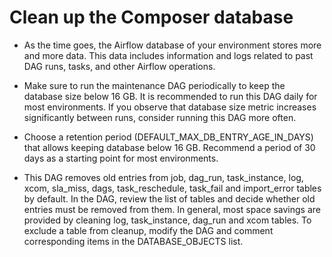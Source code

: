 # Clean up the Composer database
- As the time goes, the Airflow database of your environment stores more and more data. This data includes information and logs related to past DAG runs, tasks, and other Airflow operations.

- Make sure to run the maintenance DAG periodically to keep the database size below 16 GB. It is recommended to run this DAG daily for most environments. 
If you observe that database size metric increases significantly between runs, consider running this DAG more often.

- Choose a retention period (DEFAULT_MAX_DB_ENTRY_AGE_IN_DAYS) that allows keeping database below 16 GB. Recommend a period of 30 days as a starting point for most environments.

- This DAG removes old entries from job, dag_run, task_instance, log, xcom, sla_miss, dags, task_reschedule, task_fail and import_error tables by default. In the DAG, review the list of tables and decide whether old entries must be removed from them. In general, most space savings are provided by cleaning log, task_instance, dag_run and xcom tables. To exclude a table from cleanup, modify the DAG and comment corresponding items in the DATABASE_OBJECTS list.
